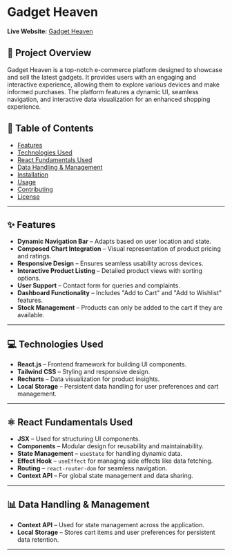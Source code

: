# Gadget Heaven

**Live Website:** [Gadget Heaven](https://gadget-heaven-pi.vercel.app/)  

## 📌 Project Overview

Gadget Heaven is a top-notch e-commerce platform designed to showcase and sell the latest gadgets. It provides users with an engaging and interactive experience, allowing them to explore various devices and make informed purchases. The platform features a dynamic UI, seamless navigation, and interactive data visualization for an enhanced shopping experience.

## 📖 Table of Contents

- [Features](#features)
- [Technologies Used](#technologies-used)
- [React Fundamentals Used](#react-fundamentals-used)
- [Data Handling & Management](#data-handling--management)
- [Installation](#installation)
- [Usage](#usage)
- [Contributing](#contributing)
- [License](#license)

---

## ✨ Features

- **Dynamic Navigation Bar** – Adapts based on user location and state.
- **Composed Chart Integration** – Visual representation of product pricing and ratings.
- **Responsive Design** – Ensures seamless usability across devices.
- **Interactive Product Listing** – Detailed product views with sorting options.
- **User Support** – Contact form for queries and complaints.
- **Dashboard Functionality** – Includes "Add to Cart" and "Add to Wishlist" features.
- **Stock Management** – Products can only be added to the cart if they are available.

---

## 💻 Technologies Used

- **React.js** – Frontend framework for building UI components.
- **Tailwind CSS** – Styling and responsive design.
- **Recharts** – Data visualization for product insights.
- **Local Storage** – Persistent data handling for user preferences and cart management.

---

## ⚛️ React Fundamentals Used

- **JSX** – Used for structuring UI components.
- **Components** – Modular design for reusability and maintainability.
- **State Management** – `useState` for handling dynamic data.
- **Effect Hook** – `useEffect` for managing side effects like data fetching.
- **Routing** – `react-router-dom` for seamless navigation.
- **Context API** – For global state management and data sharing.

---

## 📊 Data Handling & Management

- **Context API** – Used for state management across the application.
- **Local Storage** – Stores cart items and user preferences for persistent data retention.

---

